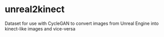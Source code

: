 # unreal2kinect
Dataset for use with CycleGAN to convert images from Unreal Engine into kinect-like images and vice-versa
